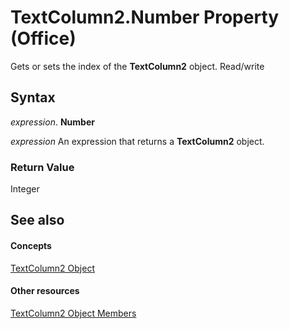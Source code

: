 
# TextColumn2.Number Property (Office)

Gets or sets the index of the  **TextColumn2** object. Read/write


## Syntax

 _expression_. **Number**

 _expression_ An expression that returns a **TextColumn2** object.


### Return Value

Integer


## See also


#### Concepts


[TextColumn2 Object](631387c1-2b7a-6c98-d05f-c054434c8b9d.md)
#### Other resources


[TextColumn2 Object Members](adfe4540-26e2-b315-6396-313169d503c6.md)